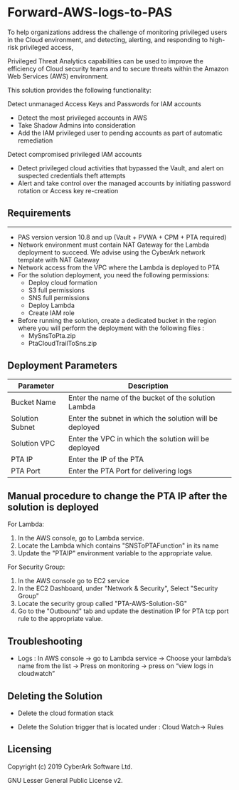 # Forward-AWS-logs-to-PAS

To help organizations address the challenge of monitoring privileged users in the Cloud environment, and detecting, alerting, and responding to high-risk privileged access,

Privileged Threat Analytics capabilities can be used to improve the efficiency of Cloud security teams and to secure threats within the Amazon Web Services (AWS) environment.

This solution provides the following functionality: 

Detect unmanaged Access Keys and Passwords for IAM accounts
- Detect the most privileged accounts in AWS
- Take Shadow Admins into consideration
- Add the IAM privileged user to pending accounts as part of automatic remediation


Detect compromised privileged IAM accounts
- Detect privileged cloud activities that bypassed the Vault, and alert on suspected credentials theft attempts
- Alert and take control over the managed accounts by initiating password rotation or Access key re-creation


## Requirements 
-------------------------------
- PAS version version 10.8 and up (Vault + PVWA + CPM + PTA required)
- Network environment must contain NAT Gateway for the Lambda deployment to succeed. We advise using the CyberArk network template with NAT Gateway
- Network access from the VPC where the Lambda is deployed to PTA 
- For the solution deployment, you need the following permissions:
  - Deploy cloud formation 
  - S3 full permissions 
  - SNS full permissions 
  - Deploy Lambda
  - Create IAM role 
- Before running the solution, create a dedicated bucket in the region where you will perform the deployment with the following files :
  - MySnsToPta.zip
  - PtaCloudTrailToSns.zip 


## Deployment Parameters 

| Parameter                            | Description                                                  | 
|--------------------------------------|--------------------------------------------------------------|
| Bucket Name                          | Enter the name of the bucket of the solution Lambda          | 
| Solution Subnet                      | Enter the subnet in which the solution will be deployed      | 
| Solution VPC                         | Enter the VPC in which the solution will be deployed         | 
| PTA IP                               | Enter the IP of the PTA                                      | 
| PTA Port                             | Enter the PTA Port for delivering logs                       | 




## Manual procedure to change the PTA IP after the solution is deployed 

For Lambda:
1.	 In the AWS console, go to Lambda service.
2.	 Locate the Lambda which contains "SNSToPTAFunction" in its name
3.	 Update the  "PTAIP" environment variable to the appropriate value.

For Security Group:
1.	 In the AWS console go to EC2 service
2.	 In the EC2 Dashboard, under "Network & Security", Select "Security Group" 
3.	 Locate the security group called "PTA-AWS-Solution-SG"
4.	 Go to the "Outbound" tab and update the destination IP for PTA tcp port rule to the appropriate value.







## Troubleshooting 

- Logs : In AWS  console → go to Lambda service → Choose your lambda’s name from the list → Press on monitoring → press on “view logs in cloudwatch”


## Deleting the Solution 

- Delete the cloud formation stack

- Delete the Solution trigger that is located under : Cloud Watch→ Rules 


## Licensing 

Copyright (c) 2019 CyberArk Software Ltd.

GNU Lesser General Public License v2.


